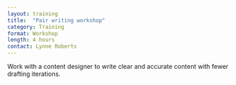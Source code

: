 ```yaml
---
layout: training
title:  "Pair writing workshop"
category: Training
format: Workshop
length: 4 hours
contact: Lynne Roberts
---
```


Work with a content designer to write clear and accurate content with fewer drafting iterations.
